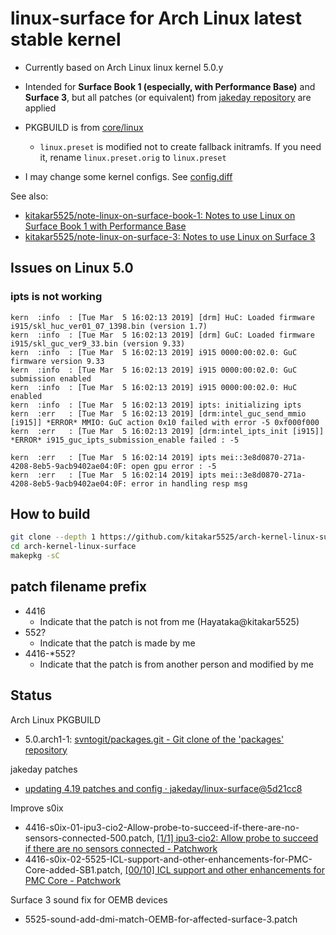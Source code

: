 # linux-surface for Arch Linux latest stable kernel

- Currently based on Arch Linux linux kernel 5.0.y

- Intended for **Surface Book 1 (especially, with Performance Base)** and **Surface 3**, but all patches (or equivalent) from [jakeday repository](https://github.com/jakeday/linux-surface) are applied

- PKGBUILD is from [core/linux](https://git.archlinux.org/svntogit/packages.git/?h=packages/linux)
	- `linux.preset` is modified not to create fallback initramfs. If you need it, rename `linux.preset.orig` to `linux.preset`

- I may change some kernel configs. See [config.diff](config.diff)

See also:
- [kitakar5525/note-linux-on-surface-book-1: Notes to use Linux on Surface Book 1 with Performance Base](https://github.com/kitakar5525/note-linux-on-surface-book-1)
- [kitakar5525/note-linux-on-surface-3: Notes to use Linux on Surface 3](https://github.com/kitakar5525/note-linux-on-surface-3)



## Issues on Linux 5.0

### ipts is not working

```
kern  :info  : [Tue Mar  5 16:02:13 2019] [drm] HuC: Loaded firmware i915/skl_huc_ver01_07_1398.bin (version 1.7)
kern  :info  : [Tue Mar  5 16:02:13 2019] [drm] GuC: Loaded firmware i915/skl_guc_ver9_33.bin (version 9.33)
kern  :info  : [Tue Mar  5 16:02:13 2019] i915 0000:00:02.0: GuC firmware version 9.33
kern  :info  : [Tue Mar  5 16:02:13 2019] i915 0000:00:02.0: GuC submission enabled
kern  :info  : [Tue Mar  5 16:02:13 2019] i915 0000:00:02.0: HuC enabled
kern  :info  : [Tue Mar  5 16:02:13 2019] ipts: initializing ipts
kern  :err   : [Tue Mar  5 16:02:13 2019] [drm:intel_guc_send_mmio [i915]] *ERROR* MMIO: GuC action 0x10 failed with error -5 0xf000f000
kern  :err   : [Tue Mar  5 16:02:13 2019] [drm:intel_ipts_init [i915]] *ERROR* i915_guc_ipts_submission_enable failed : -5

kern  :err   : [Tue Mar  5 16:02:14 2019] ipts mei::3e8d0870-271a-4208-8eb5-9acb9402ae04:0F: open gpu error : -5
kern  :err   : [Tue Mar  5 16:02:14 2019] ipts mei::3e8d0870-271a-4208-8eb5-9acb9402ae04:0F: error in handling resp msg
```



## How to build

```bash
git clone --depth 1 https://github.com/kitakar5525/arch-kernel-linux-surface
cd arch-kernel-linux-surface
makepkg -sC
```



## patch filename prefix

- 4416
	- Indicate that the patch is not from me (Hayataka@kitakar5525)
- 552?
	- Indicate that the patch is made by me
- 4416-*552?
	- Indicate that the patch is from another person and modified by me



## Status

Arch Linux PKGBUILD
- 5.0.arch1-1: [svntogit/packages.git - Git clone of the 'packages' repository](https://git.archlinux.org/svntogit/packages.git/commit/trunk?h=packages/linux&id=88bced9118156f0e11267dbab1bfdb77cada9022)

jakeday patches
- [updating 4.19 patches and config · jakeday/linux-surface@5d21cc8](https://github.com/jakeday/linux-surface/commit/5d21cc824c9b41e65f92fdebcbcccd2181b9393f)

Improve s0ix
- 4416-s0ix-01-ipu3-cio2-Allow-probe-to-succeed-if-there-are-no-sensors-connected-500.patch, [[1/1] ipu3-cio2: Allow probe to succeed if there are no sensors connected - Patchwork](https://patchwork.kernel.org/patch/10714257/)
- 4416-s0ix-02-5525-ICL-support-and-other-enhancements-for-PMC-Core-added-SB1.patch, [[00/10] ICL support and other enhancements for PMC Core - Patchwork](https://lore.kernel.org/patchwork/cover/1037757/)

Surface 3 sound fix for OEMB devices
- 5525-sound-add-dmi-match-OEMB-for-affected-surface-3.patch